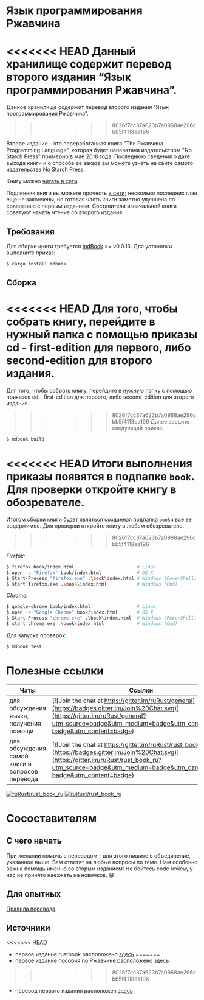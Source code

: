 # Язык программирования Ржавчина

<<<<<<< HEAD
Данный хранилище содержит перевод второго издания “Язык программирования Ржавчина”. 
=======
Данное хранилище содержит перевод второго издания “Язык программирования Ржавчина”. 
>>>>>>> 8026f7cc37a623b7a0968ae296cbb5f4118ea196

Второе издание - это переработанная книга "The Ржавчина Programming Language", которая будет напечатана издательством "No Starch Press" примерно в мае 2018 года. Последнюю сведения о дате выхода книги и о способе ее заказа вы можете узнать на сайте самого издательства [No Starch Press][nostarch].

[nostarch]: https://nostarch.com/rust

Книгу можно [читать в сети](https://rustycrate.ru/book).

Подлинник книги вы можете прочесть [в сети][html]; несколько последних глав еще не закончены, но готовая часть книги заметно улучшена по сравнению с первым изданием. Составители изначальной книги советуют начать чтение со второго издания.

[html]: http://rust-lang.github.io/book/

## Требования

Для сборки книги требуется [mdBook] >= v0.0.13. Для установки выполните приказ:

[mdBook]: https://github.com/rust-lang-nursery/mdBook/

```bash
$ cargo install mdbook
```

## Сборка

<<<<<<< HEAD
Для того, чтобы собрать книгу, перейдите в нужный папка с помощью приказы cd - first-edition для первого, либо second-edition для второго издания.
=======
Для того, чтобы собрать книгу, перейдите в нужную папку с помощью приказов cd - first-edition для первого, либо second-edition для второго издания.
>>>>>>> 8026f7cc37a623b7a0968ae296cbb5f4118ea196
Далее введите следующий приказ:

```bash
$ mdbook build
```

<<<<<<< HEAD
Итоги выполнения приказы появятся в подпапке `book`. Для проверки откройте книгу в обозревателе.
=======
Итогом сборки книги будет являться созданная подпапка `book`и все ее содержимое. Для проверки откройте книгу в любом обозревателе.
>>>>>>> 8026f7cc37a623b7a0968ae296cbb5f4118ea196

_Firefox:_
```bash
$ firefox book/index.html                       # Linux
$ open -a "Firefox" book/index.html             # OS X
$ Start-Process "firefox.exe" .\book\index.html # Windows (PowerShell)
$ start firefox.exe .\book\index.html           # Windows (Cmd)
```

_Chrome:_
```bash
$ google-chrome book/index.html                 # Linux
$ open -a "Google Chrome" book/index.html       # OS X
$ Start-Process "chrome.exe" .\book\index.html  # Windows (PowerShell)
$ start chrome.exe .\book\index.html            # Windows (Cmd)
```

Для запуска проверок:

```bash
$ mdbook test
```


# Полезные ссылки

Чаты                                   | Ссылки
---------------------------------------|--------
для обсуждения языка, получения помощи | [![Join the chat at https://gitter.im/ruRust/general](https://badges.gitter.im/Join%20Chat.svg)](https://gitter.im/ruRust/general?utm_source=badge&utm_medium=badge&utm_campaign=pr-badge&utm_content=badge)
для обсуждения самой книги и вопросов перевода | [![Join the chat at https://gitter.im/ruRust/rust_book_ru](https://badges.gitter.im/Join%20Chat.svg)](https://gitter.im/ruRust/rust_book_ru?utm_source=badge&utm_medium=badge&utm_campaign=pr-badge&utm_content=badge)

[![ruRust/rust_book_ru](http://issuestats.com/github/ruRust/rust_book_ru/badge/pr?style=flat)](http://issuestats.com/github/ruRust/rust_book_ru)
[![ruRust/rust_book_ru](http://issuestats.com/github/ruRust/rust_book_ru/badge/issue?style=flat)](http://issuestats.com/github/ruRust/rust_book_ru)


# Сосоставителям

## С чего начать

При желании помочь с переводом - для этого пишите в объединение, указанное выше. Вам ответят на любые вопросы по теме.
Нам особенно важна помощь именно со вторым изданием! 
Не бойтесь code review, у нас не принято наезжать на новичков. :smile:

## Для опытных

[Правила перевода](https://github.com/ruRust/rust_book_ru/wiki/Правила).

## Источники
<<<<<<< HEAD
* первое издание rustbook расположено [здесь][original]
=======
* первое издание пособия по Ржавчине расположено [здесь][original]
>>>>>>> 8026f7cc37a623b7a0968ae296cbb5f4118ea196
* перевод первого издания расположен [здесь][rustbook]

[rustbook]: http://ruRust.github.io/rust_book_ru
[original]: https://doc.rust-lang.org/book/first-edition/
